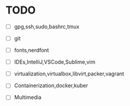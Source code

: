 TODO
=========
- [ ] gpg,ssh,sudo,bashrc,tmux
- [ ] git
- [ ] fonts,nerdfont
- [ ] IDEs,IntelliJ,VSCode,Sublime,vim
- [ ] virtualization,virtualbox,libvirt,packer,vagrant
- [ ] Containerization,docker,kuber
- [ ] Multimedia

